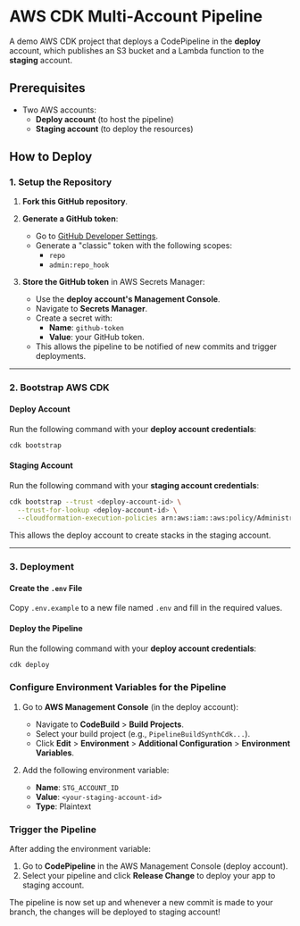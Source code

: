 
# AWS CDK Multi-Account Pipeline

A demo AWS CDK project that deploys a CodePipeline in the **deploy** account, which publishes an S3 bucket and a Lambda function to the **staging** account.


## Prerequisites

- Two AWS accounts: 
  - **Deploy account** (to host the pipeline)
  - **Staging account** (to deploy the resources)


## How to Deploy

### 1. Setup the Repository

1. **Fork this GitHub repository**.

2. **Generate a GitHub token**:
   - Go to [GitHub Developer Settings](https://github.com/settings/tokens).
   - Generate a "classic" token with the following scopes:
     - `repo`
     - `admin:repo_hook`

3. **Store the GitHub token** in AWS Secrets Manager:
   - Use the **deploy account's Management Console**.
   - Navigate to **Secrets Manager**.
   - Create a secret with:
     - **Name**: `github-token`
     - **Value**: your GitHub token.
   - This allows the pipeline to be notified of new commits and trigger deployments.

---

### 2. Bootstrap AWS CDK

#### Deploy Account
Run the following command with your **deploy account credentials**:
```bash
cdk bootstrap
```

#### Staging Account
Run the following command with your **staging account credentials**:
```bash
cdk bootstrap --trust <deploy-account-id> \
  --trust-for-lookup <deploy-account-id> \
  --cloudformation-execution-policies arn:aws:iam::aws:policy/AdministratorAccess
```
This allows the deploy account to create stacks in the staging account.

---

### 3. Deployment

#### Create the `.env` File
Copy `.env.example` to a new file named `.env` and fill in the required values.

#### Deploy the Pipeline
Run the following command with your **deploy account credentials**:
```bash
cdk deploy
```

### Configure Environment Variables for the Pipeline
1. Go to **AWS Management Console** (in the deploy account):
   - Navigate to **CodeBuild** > **Build Projects**.
   - Select your build project (e.g., `PipelineBuildSynthCdk...`).
   - Click **Edit** > **Environment** > **Additional Configuration** > **Environment Variables**.

2. Add the following environment variable:
   - **Name**: `STG_ACCOUNT_ID`
   - **Value**: `<your-staging-account-id>`
   - **Type**: Plaintext

### Trigger the Pipeline
After adding the environment variable:
1. Go to **CodePipeline** in the AWS Management Console (deploy account).
2. Select your pipeline and click **Release Change** to deploy your app to staging account.

The pipeline is now set up and whenever a new commit is made to your branch, the changes will be deployed to staging account!
